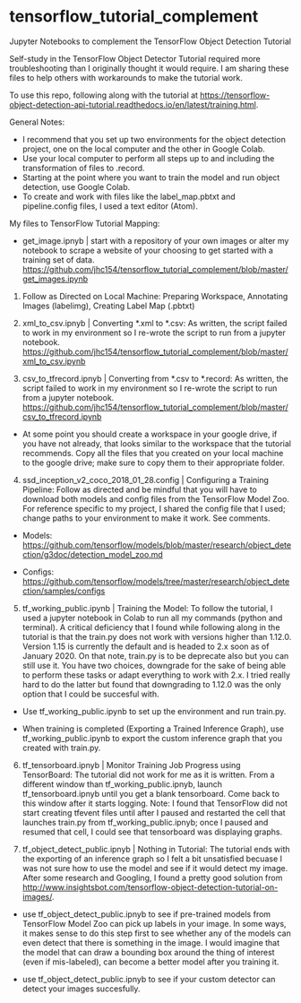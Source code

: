# tensorflow_tutorial_complement
Jupyter Notebooks to complement the TensorFlow Object Detection Tutorial 

Self-study in the TensorFlow Object Detector Tutorial required more troubleshooting than I originally thought it would require. I am sharing these files to help others with workarounds to make the tutorial work. 

To use this repo, following along with the tutorial at https://tensorflow-object-detection-api-tutorial.readthedocs.io/en/latest/training.html. 

General Notes:
- I recommend that you set up two environments for the object detection project, one on the local computer and the other in Google Colab. 
- Use your local computer to perform all steps up to and including the transformation of files to .record.
- Starting at the point where you want to train the model and run object detection, use Google Colab. 
- To create and work with files like the label_map.pbtxt and pipeline.config files, I used a text editor (Atom). 

My files to TensorFlow Tutorial Mapping:

- get_image.ipnyb | start with a repository of your own images or alter my notebook to scrape a website of your choosing to get started with a training set of data. https://github.com/jhc154/tensorflow_tutorial_complement/blob/master/get_images.ipynb

1. Follow as Directed on Local Machine: Preparing Workspace, Annotating Images (labelimg), Creating Label Map (.pbtxt)

2. xml_to_csv.ipnyb | Converting *.xml to *.csv: As written, the script failed to work in my environment so I re-wrote the script to run from a jupyter notebook. https://github.com/jhc154/tensorflow_tutorial_complement/blob/master/xml_to_csv.ipynb

3. csv_to_tfrecord.ipnyb | Converting from *.csv to *.record: As written, the script failed to work in my environment so I re-wrote the script to run from a jupyter notebook. https://github.com/jhc154/tensorflow_tutorial_complement/blob/master/csv_to_tfrecord.ipynb

- At some point you should create a workspace in your google drive, if you have not already, that looks similar to the workspace that the tutorial recommends. Copy all the files that you created on your local machine to the google drive; make sure to copy them to their appropriate folder. 

4. ssd_inception_v2_coco_2018_01_28.config | Configuring a Training Pipeline: Follow as directed and be mindful that you will have to download both models and config files from the TensorFlow Model Zoo. For reference specific to my project, I shared the config file that I used; change paths to your environment to make it work. See comments. 

- Models: https://github.com/tensorflow/models/blob/master/research/object_detection/g3doc/detection_model_zoo.md

- Configs: https://github.com/tensorflow/models/tree/master/research/object_detection/samples/configs

5. tf_working_public.ipynb | Training the Model: To follow the tutorial, I used a jupyter notebook in Colab to run all my commands (python and terminal). A critical deficiency that I found while following along in the tutorial is that the train.py does not work with versions higher than 1.12.0. Version 1.15 is currently the default and is headed to 2.x soon as of January 2020. On that note, train.py is to be deprecate also but you can still use it. You have two choices, downgrade for the sake of being able to perform these tasks or adapt everything to work with 2.x. I tried really hard to do the latter but found that downgrading to 1.12.0 was the only option that I could be succesful with. 

- Use tf_working_public.ipynb to set up the environment and run train.py.

- When training is completed (Exporting a Trained Inference Graph), use tf_working_public.ipynb to export the custom inference graph that you created with train.py.

6. tf_tensorboard.ipnyb | Monitor Training Job Progress using TensorBoard: The tutorial did not work for me as it is written. From a different window than tf_working_public.ipnyb, launch tf_tensorboard.ipnyb until you get a blank tensorboard. Come back to this window after it starts logging. Note: I found that TensorFlow did not start creating tfevent files until after I paused and restarted the cell that launches train.py from tf_working_public.ipnyb; once I paused and resumed that cell, I could see that tensorboard was displaying graphs. 


7. tf_object_detect_public.ipnyb | Nothing in Tutorial: The tutorial ends with the exporting of an inference graph so I felt a bit unsatisfied becuase I was not sure how to use the model and see if it would detect my image.  After some research and Googling, I found a pretty good solution from http://www.insightsbot.com/tensorflow-object-detection-tutorial-on-images/. 

- use tf_object_detect_public.ipnyb to see if pre-trained models from TensorFlow Model Zoo can pick up labels in your image. In some ways, it makes sense to do this step first to see whether any of the models can even detect that there is something in the image. I would imagine that the model that can draw a bounding box around the thing of interest (even if mis-labeled), can become a better model after you training it.  

- use tf_object_detect_public.ipnyb to see if your custom detector can detect your images succesfully. 






